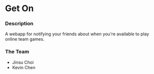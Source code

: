 Get On
======

### Description

A webapp for notifying your friends about when you're available to play online team games.


### The Team

* Jinsu Choi
* Kevin Chen
